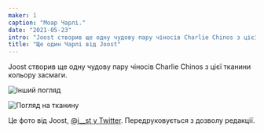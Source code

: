 ```yaml
---
maker: 1
caption: "Моар Чарлі."
date: "2021-05-23"
intro: "Joost створив ще одну чудову пару чіносів Charlie Chinos з цієї тканини кольору засмаги."
title: "Ще один Чарлі від Joost"
---
```



Joost створив ще одну чудову пару чіносів Charlie Chinos з цієї тканини кольору засмаги.

![Інший погляд](https://posts.freesewing.org/uploads/charlie_by_joost_2_charliebyjoost3_78b3eecfb6.jpg)

![Погляд на тканину](https://posts.freesewing.org/uploads/charlie_by_joost_2_charliebyjoost4_0329b2ca47.jpg)

Це фото від Joost, [@j__st у Twitter](https://twitter.com/j__st). Передруковується з дозволу редакції.

